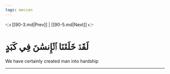 ```yaml
---
tags: meccan
---
```


👈 [[90-3.md|Prev]] | [[90-5.md|Next]] 👉

# لَقَدۡ خَلَقۡنَا ٱلۡإِنسَٰنَ فِي كَبَدٍ

We have certainly created man into hardship

---


